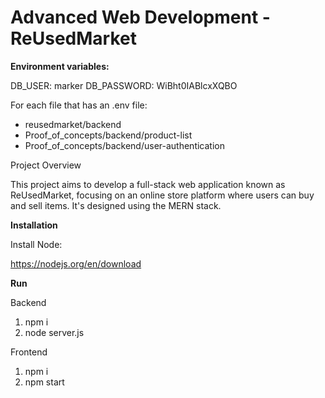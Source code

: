 # Advanced Web Development - ReUsedMarket

**Environment variables:**

DB_USER: marker
DB_PASSWORD: WiBht0IABlcxXQBO

For each file that has an .env file:
 - reusedmarket/backend
 - Proof_of_concepts/backend/product-list
 - Proof_of_concepts/backend/user-authentication

Project Overview

This project aims to develop a full-stack web application known as ReUsedMarket, focusing on an online store platform where users can buy and sell items. It's designed using the MERN stack.

**Installation**

Install Node:

https://nodejs.org/en/download

**Run**

Backend
1. npm i
2. node server.js

Frontend
1. npm i
2. npm start







